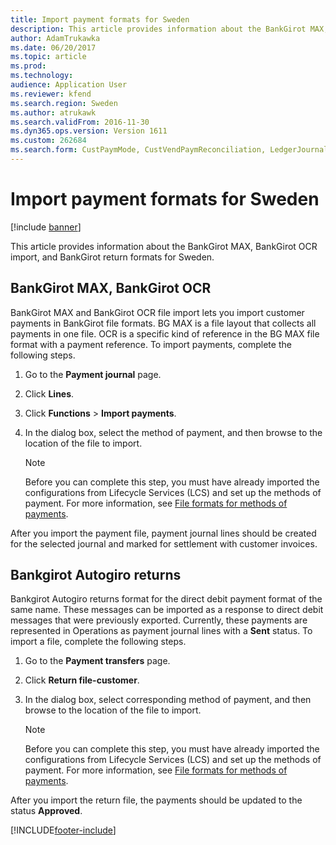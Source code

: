 ```yaml
---
title: Import payment formats for Sweden
description: This article provides information about the BankGirot MAX, BankGirot OCR import, and BankGirot return formats for Sweden.
author: AdamTrukawka
ms.date: 06/20/2017
ms.topic: article
ms.prod: 
ms.technology: 
audience: Application User
ms.reviewer: kfend
ms.search.region: Sweden
ms.author: atrukawk
ms.search.validFrom: 2016-11-30
ms.dyn365.ops.version: Version 1611
ms.custom: 262684
ms.search.form: CustPaymMode, CustVendPaymReconciliation, LedgerJournalTransCustPaym, VendPaymMode
---
```


# Import payment formats for Sweden

[!include [banner](../includes/banner.md)]

This article provides information about the BankGirot MAX, BankGirot OCR import, and BankGirot return formats for Sweden.

## BankGirot MAX, BankGirot OCR

BankGirot MAX and BankGirot OCR file import lets you import customer payments in BankGirot file formats. BG MAX is a file layout that collects all payments in one file. OCR is a specific kind of reference in the BG MAX file format with a payment reference. To import payments, complete the following steps.

1. Go to the **Payment journal** page.
2. Click **Lines**.
3. Click **Functions** &gt; **Import payments**.
4. In the dialog box, select the method of payment, and then browse to the location of the file to import.

   > [!NOTE]
   >  Before you can complete this step, you must have already imported the configurations from Lifecycle Services (LCS) and set up the methods of payment. For more information, see [File formats for methods of payments](emea-select-file-formats-for-the-method-of-payments.md).

After you import the payment file, payment journal lines should be created for the selected journal and marked for settlement with customer invoices.

## Bankgirot Autogiro returns
Bankgirot Autogiro returns format for the direct debit payment format of the same name. These messages can be imported as a response to direct debit messages that were previously exported. Currently, these payments are represented in Operations as payment journal lines with a **Sent** status. To import a file, complete the following steps.

1. Go to the **Payment transfers** page.
2. Click **Return file-customer**.
3. In the dialog box, select corresponding method of payment, and then browse to the location of the file to import. 

   > [!NOTE]
   >  Before you can complete this step, you must have already imported the configurations from Lifecycle Services (LCS) and set up the methods of payment. For more information, see [File formats for methods of payments](emea-select-file-formats-for-the-method-of-payments.md).

After you import the return file, the payments should be updated to the status **Approved**.





[!INCLUDE[footer-include](../../includes/footer-banner.md)]
